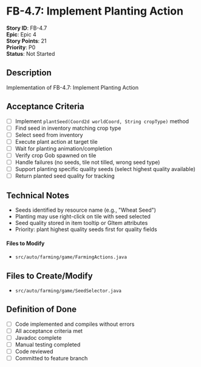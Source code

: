 # FB-4.7: Implement Planting Action

**Story ID**: FB-4.7  
**Epic**: Epic 4  
**Story Points**: 21  
**Priority**: P0  
**Status**: Not Started  

## Description
Implementation of FB-4.7: Implement Planting Action

## Acceptance Criteria
- [ ] Implement `plantSeed(Coord2d worldCoord, String cropType)` method
- [ ] Find seed in inventory matching crop type
- [ ] Select seed from inventory
- [ ] Execute plant action at target tile
- [ ] Wait for planting animation/completion
- [ ] Verify crop Gob spawned on tile
- [ ] Handle failures (no seeds, tile not tilled, wrong seed type)
- [ ] Support planting specific quality seeds (select highest quality available)
- [ ] Return planted seed quality for tracking

## Technical Notes
- Seeds identified by resource name (e.g., "Wheat Seed")
- Planting may use right-click on tile with seed selected
- Seed quality stored in item tooltip or GItem attributes
- Priority: plant highest quality seeds first for quality fields

#### Files to Modify
- `src/auto/farming/game/FarmingActions.java`

## Files to Create/Modify
- `src/auto/farming/game/SeedSelector.java`

## Definition of Done
- [ ] Code implemented and compiles without errors
- [ ] All acceptance criteria met
- [ ] Javadoc complete
- [ ] Manual testing completed
- [ ] Code reviewed
- [ ] Committed to feature branch
